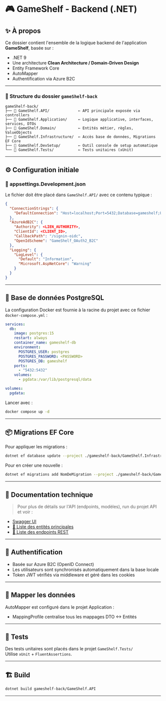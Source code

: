 
# 🎮 GameShelf - Backend (.NET)

## ✨ À propos

Ce dossier contient l'ensemble de la logique backend de l'application **GameShelf**, basée sur :
- .NET 9
- Une architecture **Clean Architecture / Domain-Driven Design**
- Entity Framework Core
- AutoMapper
- Authentification via Azure B2C

---

### 📁 Structure du dossier `gameShelf-back`

```
gameShelf-back/
├── 📂 GameShelf.API/             ← API principale exposée via controllers
├── 📂 GameShelf.Application/     ← Logique applicative, interfaces, services, DTOs
├── 📂 GameShelf.Domain/          ← Entités métier, règles, ValueObjects
├── 📂 GameShelf.Infrastructure/  ← Accès base de données, Migrations EF Core
├── 📂 GameShelf.DevSetup/        ← Outil console de setup automatique
└── 📂 GameShelf.Tests/           ← Tests unitaires (xUnit)
```

---

## ⚙️ Configuration initiale

### 🔧 appsettings.Development.json

Le fichier doit être placé dans `GameShelf.API/` avec ce contenu typique :

```json
{
  "ConnectionStrings": {
    "DefaultConnection": "Host=localhost;Port=5432;Database=gameshelf;Username=postgres;Password=<MDP_DU_DOCKER-COMPOSE_FILE>"
  },
  "AzureAdB2C": {
    "Authority": <LIEN_AUTHORITY>,
    "ClientId": <CLIENT_ID>,
    "CallbackPath": "/signin-oidc",
    "OpenIdScheme": "GameShelf_OAuth2_B2C"
  },
  "Logging": {
    "LogLevel": {
      "Default": "Information",
      "Microsoft.AspNetCore": "Warning"
    }
  }
}
```

---

## 🐘 Base de données PostgreSQL

La configuration Docker est fournie à la racine du projet avec ce fichier `docker-compose.yml` :

```yaml
services:
  db:
    image: postgres:15
    restart: always
    container_name: gameshelf-db
    environment:
      POSTGRES_USER: postgres
      POSTGRES_PASSWORD: <PASSWORD>
      POSTGRES_DB: gameshelf
    ports:
      - "5432:5432"
    volumes:
      - pgdata:/var/lib/postgresql/data

volumes:
  pgdata:
```

Lancer avec :

```bash
docker compose up -d
```

---

## 📦 Migrations EF Core

Pour appliquer les migrations :

```bash
dotnet ef database update --project ./gameshelf-back/GameShelf.Infrastructure --startup-project ./gameshelf-back/GameShelf.API
```

Pour en créer une nouvelle :

```bash
dotnet ef migrations add NomDeMigration --project ./gameshelf-back/GameShelf.Infrastructure --startup-project ./gameshelf-back/GameShelf.API
```

---

## 📘 Documentation technique

> Pour plus de détails sur l'API (endpoints, modèles), run du projet API et voir :

- [Swagger UI](http://localhost:5187/swagger)
- [📄 Liste des entités principales](docs/entities.md)
- [📄 Liste des endpoints REST](docs/endpoints.md)

---

 ## 🔐 Authentification

- Basée sur Azure B2C (OpenID Connect)
- Les utilisateurs sont synchronisés automatiquement dans la base locale
- Token JWT vérifiés via middleware et géré dans les cookies

---

## 🔄 Mapper les données

AutoMapper est configuré dans le projet Application :
- MappingProfile centralise tous les mappages DTO <-> Entités

---

## 🧪 Tests

Des tests unitaires sont placés dans le projet `GameShelf.Tests/`  
Utilise `xUnit` + `FluentAssertions`.

---

## 🏗️ Build

```bash
dotnet build gameshelf-back/GameShelf.API
```

---

